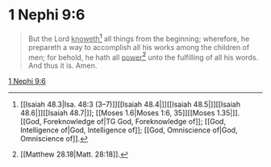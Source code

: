 # 1 Nephi 9:6

> But the Lord <u>knoweth</u>[^a] all things from the beginning; wherefore, he prepareth a way to accomplish all his works among the children of men; for behold, he hath all <u>power</u>[^b] unto the fulfilling of all his words. And thus it is. Amen.

[1 Nephi 9:6](https://www.churchofjesuschrist.org/study/scriptures/bofm/1-ne/9?lang=eng&id=p6#p6)


[^a]: [[Isaiah 48.3|Isa. 48:3 (3–7)]][[Isaiah 48.4|]][[Isaiah 48.5|]][[Isaiah 48.6|]][[Isaiah 48.7|]]; [[Moses 1.6|Moses 1:6, 35]][[Moses 1.35|]]. [[God, Foreknowledge of|TG God, Foreknowledge of]]; [[God, Intelligence of|God, Intelligence of]]; [[God, Omniscience of|God, Omniscience of]].  
[^b]: [[Matthew 28.18|Matt. 28:18]].  
